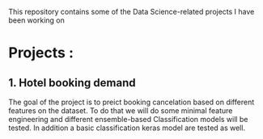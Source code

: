 This repository contains some of the Data Science-related projects I have been working on

# Projects :

## 1. Hotel booking demand
The goal of the project is to preict booking cancelation based on different features on the dataset. To do that we will do some minimal feature engineering and different ensemble-based Classification models will be tested. In addition a basic classification keras model are tested as well.
